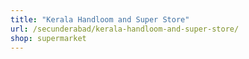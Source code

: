```yaml
---
title: "Kerala Handloom and Super Store"
url: /secunderabad/kerala-handloom-and-super-store/
shop: supermarket
---
```

